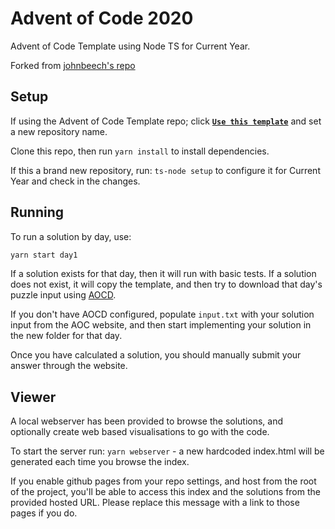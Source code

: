 # Advent of Code 2020

Advent of Code Template using Node TS for Current Year.

Forked from [johnbeech's repo](https://github.com/johnbeech/advent-of-code-nodejs-template)

## Setup

If using the Advent of Code Template repo; click [**`Use this template`**](https://github.com/MJGTwo/advent-of-code-nodets-template/generate) and set a new repository name.

Clone this repo, then run `yarn install` to install dependencies.

If this a brand new repository, run: `ts-node setup` to configure it for Current Year and check in the changes.

## Running

To run a solution by day, use:

```bash
yarn start day1
```

If a solution exists for that day, then it will run with basic tests. If a solution does not exist, it will copy the template, and then try to download that day's puzzle input using [AOCD](https://github.com/wimglenn/advent-of-code-data).

If you don't have AOCD configured, populate `input.txt` with your solution input from the AOC website, and then start implementing your solution in the new folder for that day.

Once you have calculated a solution, you should manually submit your answer through the website.

## Viewer

A local webserver has been provided to browse the solutions, and optionally create web based visualisations to go with the code.

To start the server run: `yarn webserver` - a new hardcoded index.html will be generated each time you browse the index.

If you enable github pages from your repo settings, and host from the root of the project, you'll be able to access this index and the solutions from the provided hosted URL. Please replace this message with a link to those pages if you do.
